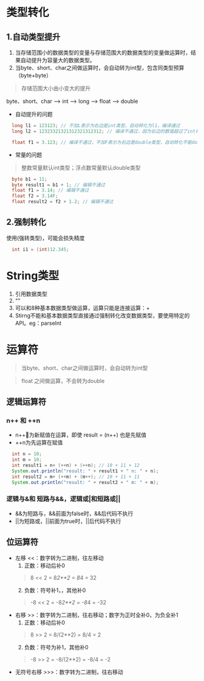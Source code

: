 <!--
 * @Author: xiaoWen
 * @Date: 2021-10-26 10:01:42
 * @LastEditors: xiaoWen
 * @LastEditTime: 2021-12-07 10:35:17
-->
# 类型转化
## 1.自动类型提升
1. 当存储范围小的数据类型的变量与存储范围大的数据类型的变量做运算时，结果自动提升为容量大的数据类型。
2. 当byte、short、char之间做运算时，会自动转为int型，包含同类型预算（byte+byte）
> 存储范围大小由小变大的提升

byte、short、char --> int --> long --> float --> double
+ 自动提升的问题
```java
  long l1 = 123123; // 不加L表示为右边是int类型，自动转化为l1，编译通过
  long l2 = 12323321321312321312312; // 编译不通过，因为右边的数值超过了int存储范围

  float f1 = 3.123; // 编译不通过，不加F表示为右边是double类型，自动转化不能double转float
```
+ 常量的问题
> 整数常量默认int类型；浮点数常量默认double类型
```java
  byte b1 = 11;
  byte result1 = b1 + 1; // 编辑不通过
  float f1 = 3.14; // 编辑不通过
  float f2 = 3.14F;
  float result2 = f2 + 1.2; // 编辑不通过
```
## 2.强制转化
使用(强转类型)，可能会损失精度
```java
  int i1 = (int)12.345;
```

# String类型
1. 引用数据类型
2. ""
3. 可以和8种基本数据类型做运算，运算只能是连接运算：+
4. Stirng不能和基本数据类型直接通过强制转化改变数据类型，要使用特定的API。eg：parseInt

# 运算符
> 当byte、short、char之间做运算时，会自动转为int型

> float 之间做运算，不会转为double
## 逻辑运算符
### n++ 和 ++n
+ n++为新赋值在运算，即使 result = (n++) 也是先赋值
+ ++n为先运算在赋值
```java
  int n = 10;
  int m = 10;
  int result1 = n+ (++n) + (++n); // 10 + 11 + 12
  System.out.println("result: " + result1 + " n: " + n);
  int result2 = m+ (++m) + (m++); // 10 + 11 + 11
  System.out.println("result: " + result2 + " m: " + m);
```
### 逻辑与&和 短路与&&，逻辑或|和短路或||
+ &&为短路与，&&前面为false时，&&后代码不执行
+ ||为短路或，||前面为true时，||后代码不执行

## 位运算符
+ 左移 <<：数字转为二进制，往左移动
  1. 正数：移动后补0
  > 8 << 2 = 8*2**2 = 8*4 = 32
  2. 负数：符号补1，，其他补0
  > -8 << 2 = -8*2**2 = -8*4 = -32
+ 右移 \>>：数字转为二进制，往右移动；数字为正时全补0，为负全补1
  1. 正数：移动后补0
  > 8 >> 2 = 8/(2**2) = 8/4 = 2
  2. 负数：符号为补1，其他补0
  > -8 >> 2 = -8/(2**2) = -8/4 = -2
+ 无符号右移 \>>>：数字转为二进制，往右移动